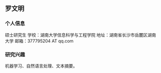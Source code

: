 ## 罗文明
### 个人信息
硕士研究生
学校：湖南大学信息科学与工程学院
地址：湖南省长沙市岳麓区湖南大学
邮箱：377795204 AT qq.com
### 研究兴趣
机器学习、自然语言处理、文本摘要。
